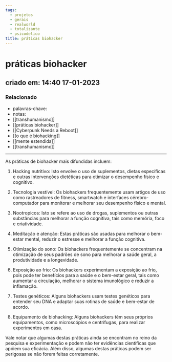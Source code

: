 ```yaml
---
tags:
  - projetos
  - gerais
  - realworld
  - totalizante
  - psicodelico
title: práticas biohacker
---
```

# práticas biohacker
## criado em: 14:40 17-01-2023

### Relacionado
- palavras-chave: 
- notas: 
- [[transhumanismo]]
- [[práticas biohacker]]
- [[Cyberpunk Needs a Reboot]]
- [[o que é biohacking]]
- [[mente estendida]]
- [[transhumanismo]]

---
As práticas de biohacker mais difundidas incluem:

1.  Hacking nutritivo: Isto envolve o uso de suplementos, dietas específicas e outras intervenções dietéticas para otimizar o desempenho físico e cognitivo.
    
2.  Tecnologia vestível: Os biohackers frequentemente usam artigos de uso como rastreadores de fitness, smartwatch e interfaces cérebro-computador para monitorar e melhorar seu desempenho físico e mental.
    
3.  Nootropicos: Isto se refere ao uso de drogas, suplementos ou outras substâncias para melhorar a função cognitiva, tais como memória, foco e criatividade.
    
4.  Meditação e atenção: Estas práticas são usadas para melhorar o bem-estar mental, reduzir o estresse e melhorar a função cognitiva.
    
5.  Otimização do sono: Os biohackers frequentemente se concentram na otimização de seus padrões de sono para melhorar a saúde geral, a produtividade e a longevidade.
    
6.  Exposição ao frio: Os biohackers experimentam a exposição ao frio, pois pode ter benefícios para a saúde e o bem-estar geral, tais como aumentar a circulação, melhorar o sistema imunológico e reduzir a inflamação.
    
7.  Testes genéticos: Alguns biohackers usam testes genéticos para entender seu DNA e adaptar suas rotinas de saúde e bem-estar de acordo.
    
8.  Equipamento de biohacking: Alguns biohackers têm seus próprios equipamentos, como microscópios e centrífugas, para realizar experimentos em casa.
    

Vale notar que algumas destas práticas ainda se encontram no reino da pesquisa e experimentação e podem não ter evidências científicas que apóiem sua eficácia. Além disso, algumas destas práticas podem ser perigosas se não forem feitas corretamente.